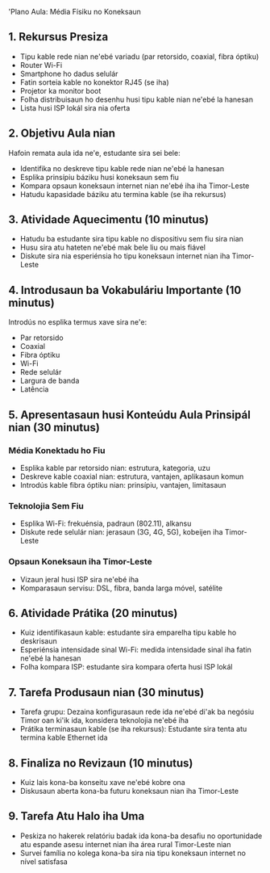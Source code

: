 'Plano Aula: Média Físiku no Koneksaun

## 1. Rekursus Presiza

- Tipu kable rede nian ne'ebé variadu (par retorsido, coaxial, fibra óptiku)
- Router Wi-Fi
- Smartphone ho dadus selulár
- Fatin sorteia kable no konektor RJ45 (se iha)
- Projetor ka monitor boot
- Folha distribuisaun ho desenhu husi tipu kable nian ne'ebé la hanesan
- Lista husi ISP lokál sira nia oferta

## 2. Objetivu Aula nian

Hafoin remata aula ida ne'e, estudante sira sei bele:
- Identifika no deskreve tipu kable rede nian ne'ebé la hanesan
- Esplika prinsípiu báziku husi koneksaun sem fiu
- Kompara opsaun koneksaun internet nian ne'ebé iha iha Timor-Leste
- Hatudu kapasidade báziku atu termina kable (se iha rekursus)

## 3. Atividade Aquecimentu (10 minutus)

- Hatudu ba estudante sira tipu kable no dispositivu sem fiu sira nian
- Husu sira atu hateten ne'ebé mak bele liu ou mais fiável
- Diskute sira nia esperiénsia ho tipu koneksaun internet nian iha Timor-Leste

## 4. Introdusaun ba Vokabuláriu Importante (10 minutus)

Introdús no esplika termus xave sira ne'e:
- Par retorsido
- Coaxial
- Fibra óptiku
- Wi-Fi
- Rede selulár
- Largura de banda
- Latência

## 5. Apresentasaun husi Konteúdu Aula Prinsipál nian (30 minutus)

### Média Konektadu ho Fiu
- Esplika kable par retorsido nian: estrutura, kategoria, uzu
- Deskreve kable coaxial nian: estrutura, vantajen, aplikasaun komun
- Introdús kable fibra óptiku nian: prinsípiu, vantajen, limitasaun

### Teknolojia Sem Fiu
- Esplika Wi-Fi: frekuénsia, padraun (802.11), alkansu
- Diskute rede selulár nian: jerasaun (3G, 4G, 5G), kobeijen iha Timor-Leste

### Opsaun Koneksaun iha Timor-Leste
- Vizaun jeral husi ISP sira ne'ebé iha
- Komparasaun servisu: DSL, fibra, banda larga móvel, satélite

## 6. Atividade Prátika (20 minutus)

- Kuiz identifikasaun kable: estudante sira emparelha tipu kable ho deskrisaun
- Esperiénsia intensidade sinal Wi-Fi: medida intensidade sinal iha fatin ne'ebé la hanesan
- Folha kompara ISP: estudante sira kompara oferta husi ISP lokál

## 7. Tarefa Produsaun nian (30 minutus)

- Tarefa grupu: Dezaina konfigurasaun rede ida ne'ebé di'ak ba negósiu Timor oan ki'ik ida, konsidera teknolojia ne'ebé iha
- Prátika terminasaun kable (se iha rekursus): Estudante sira tenta atu termina kable Ethernet ida

## 8. Finaliza no Revizaun (10 minutus)

- Kuiz lais kona-ba konseitu xave ne'ebé kobre ona
- Diskusaun aberta kona-ba futuru koneksaun nian iha Timor-Leste

## 9. Tarefa Atu Halo iha Uma

- Peskiza no hakerek relatóriu badak ida kona-ba desafiu no oportunidade atu espande asesu internet nian iha área rural Timor-Leste nian
- Survei família no kolega kona-ba sira nia tipu koneksaun internet no nível satisfasa